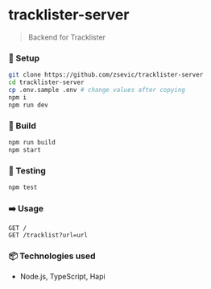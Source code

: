 # tracklister-server
> Backend for Tracklister

### :wrench: Setup

```bash
git clone https://github.com/zsevic/tracklister-server
cd tracklister-server
cp .env.sample .env # change values after copying
npm i
npm run dev
```

### :construction_worker: Build

```bash
npm run build
npm start
```

### :rotating_light: Testing

```bash
npm test
```

### :arrow_right: Usage

```
GET /
GET /tracklist?url=url
```

### :package: Technologies used
* Node.js, TypeScript, Hapi